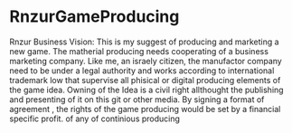 # RnzurGameProducing
Rnzur Business Vision: This is my suggest of producing and marketing a new game. The matherial producing needs cooperating of a business marketing company. Like me, an israely citizen, the manufactor company need to be under a legal authority and works according to international trademark low that supervise all phisical or digital producing elements of the game idea. Owning of the Idea is a civil right allthought the publishing and presenting of it on this git or other media. By signing a format of agreement , the rights of the game producing would be set by a financial specific profit. of any of continious producing

